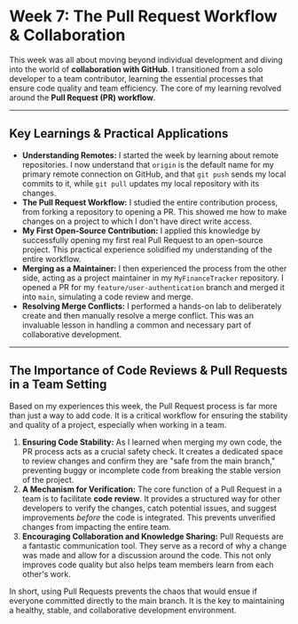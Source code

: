# Week 7: The Pull Request Workflow & Collaboration

This week was all about moving beyond individual development and diving into the world of **collaboration with GitHub**. I transitioned from a solo developer to a team contributor, learning the essential processes that ensure code quality and team efficiency. The core of my learning revolved around the **Pull Request (PR) workflow**.

---

## Key Learnings & Practical Applications

* **Understanding Remotes:** I started the week by learning about remote repositories. I now understand that `origin` is the default name for my primary remote connection on GitHub, and that `git push` sends my local commits to it, while `git pull` updates my local repository with its changes.
* **The Pull Request Workflow:** I studied the entire contribution process, from forking a repository to opening a PR. This showed me how to make changes on a project to which I don't have direct write access.
* **My First Open-Source Contribution:** I applied this knowledge by successfully opening my first real Pull Request to an open-source project. This practical experience solidified my understanding of the entire workflow.
* **Merging as a Maintainer:** I then experienced the process from the other side, acting as a project maintainer in my `MyFinanceTracker` repository. I opened a PR for my `feature/user-authentication` branch and merged it into `main`, simulating a code review and merge.
* **Resolving Merge Conflicts:** I performed a hands-on lab to deliberately create and then manually resolve a merge conflict. This was an invaluable lesson in handling a common and necessary part of collaborative development.

---

## The Importance of Code Reviews & Pull Requests in a Team Setting

Based on my experiences this week, the Pull Request process is far more than just a way to add code. It is a critical workflow for ensuring the stability and quality of a project, especially when working in a team.

1.  **Ensuring Code Stability:** As I learned when merging my own code, the PR process acts as a crucial safety check. It creates a dedicated space to review changes and confirm they are "safe from the main branch," preventing buggy or incomplete code from breaking the stable version of the project.
2.  **A Mechanism for Verification:** The core function of a Pull Request in a team is to facilitate **code review**. It provides a structured way for other developers to verify the changes, catch potential issues, and suggest improvements *before* the code is integrated. This prevents unverified changes from impacting the entire team.
3.  **Encouraging Collaboration and Knowledge Sharing:** Pull Requests are a fantastic communication tool. They serve as a record of why a change was made and allow for a discussion around the code. This not only improves code quality but also helps team members learn from each other's work.

In short, using Pull Requests prevents the chaos that would ensue if everyone committed directly to the main branch. It is the key to maintaining a healthy, stable, and collaborative development environment.